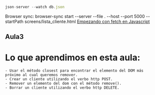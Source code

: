 ```js
json-server --watch db.json
```

Browser sync: browser-sync start --server --file . --host --port 5000 --startPath screens/lista_cliente.html
[Empezando con fetch en Javascript](https://www.aluracursos.com/blog/empezando-con-fetch-en-javascript?utm_source=gnarus&utm_medium=timeline)
## Aula3
# Lo que aprendimos en esta aula:

    - Usar el método closest para encontrar el elemento del DOM más próximo al cual queremos remover.
    - Crear un cliente utilizando el verbo http POST.
    - Remover un elemento del dom con el método remove().
    - Borrar un cliente utilizando el verbo http DELETE.